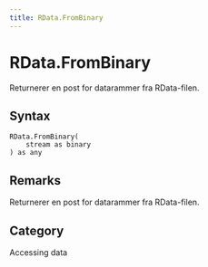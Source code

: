 ```yaml
---
title: RData.FromBinary
---
```


# RData.FromBinary


Returnerer en post for datarammer fra RData-filen.


## Syntax

```powerquery
RData.FromBinary(
    stream as binary
) as any
```


## Remarks

Returnerer en post for datarammer fra RData-filen.



## Category
Accessing data
